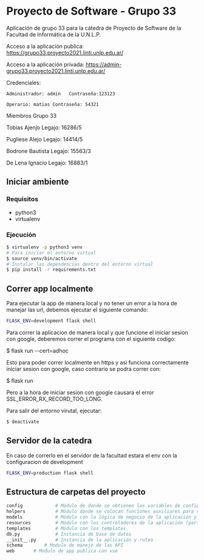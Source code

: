 # Proyecto de Software - Grupo 33

Aplicación de grupo 33 para la cátedra de Proyecto de Software de la Facultad de Informática de la U.N.L.P.

Acceso a la aplicación publica: https://grupo33.proyecto2021.linti.unlp.edu.ar/

Acceso a la aplicación privada: https://admin-grupo33.proyecto2021.linti.unlp.edu.ar/

Credenciales:

    Administrador: admin   Contraseña:123123
    
    Operario: matias Contraseña: 54321

Miembros Grupo 33

Tobias Ajenjo 
Legajo: 16286/5

Pugliese Alejo
Legajo: 14414/5

Bodrone Bautista
Legajo: 15563/3

De Lena Ignacio
Legajo: 16883/1


## Iniciar ambiente

### Requisitos

- python3
- virtualenv

### Ejecución 

```bash
$ virtualenv -p python3 venv
# Para iniciar el entorno virtual
$ source venv/bin/activate
# Instalar las dependencias dentro del entorno virtual
$ pip install -r requirements.txt
```

## Correr app localmente

Para ejecutar la app de manera local y no tener un error a la hora de manejar las url,
debemos ejecutar el siguiente comando:

```bash
FLASK_ENV=development flask shell
```

Para correr la aplicacion de manera local y que funcione el iniciar sesion con google, deberemos 
correr el programa con el siguiente codigo:

$ flask run --cert=adhoc

Esto para poder correr localmente en https y asi funciona correctamente iniciar sesion con google, caso 
contrario se podra correr con:

$ flask run 

Pero a la hora de iniciar sesion con google causara el error SSL_ERROR_RX_RECORD_TOO_LONG.


Para salir del entorno virutal, ejecutar:

```bash
$ deactivate
```

## Servidor de la catedra

En caso de correrlo en el servidor de la facultad estara el env con la configuracion de development

```bash
FLASK_ENV=production flask shell
```

## Estructura de carpetas del proyecto

```bash
config            # Módulo de donde se obtienen las variables de configuración
helpers           # Módulo donde se colocan funciones auxiliares para varias partes del código
models            # Módulo con la lógica de negocio de la aplicación y la conexión a la base de datos
resources         # Módulo con los controladores de la aplicación (parte web)
templates         # Módulo con los templates
db.py             # Instancia de base de datos
__init__.py       # Instancia de la aplicación y ruteo
schema		  # Modulo de manejo de las API
web		  # Modulo de app publica con vue

```